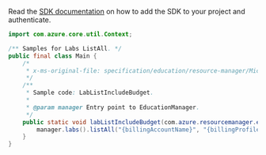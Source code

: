 Read the [SDK documentation](https://github.com/Azure/azure-sdk-for-java/blob/azure-resourcemanager-education_1.0.0-beta.1/sdk/education/azure-resourcemanager-education/README.md) on how to add the SDK to your project and authenticate.

```java
import com.azure.core.util.Context;

/** Samples for Labs ListAll. */
public final class Main {
    /*
     * x-ms-original-file: specification/education/resource-manager/Microsoft.Education/preview/2021-12-01-preview/examples/LabListIncludeBudget.json
     */
    /**
     * Sample code: LabListIncludeBudget.
     *
     * @param manager Entry point to EducationManager.
     */
    public static void labListIncludeBudget(com.azure.resourcemanager.education.EducationManager manager) {
        manager.labs().listAll("{billingAccountName}", "{billingProfileName}", true, null, Context.NONE);
    }
}
```
